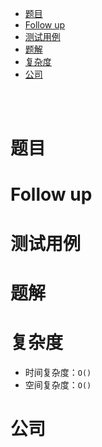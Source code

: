 - [题目](#题目)
- [Follow up](#follow-up)
- [测试用例](#测试用例)
- [题解](#题解)
- [复杂度](#复杂度)
- [公司](#公司)

</br></br>

# 题目

# Follow up

# 测试用例

# 题解

# 复杂度
- 时间复杂度：`O()`
- 空间复杂度：`O()`

# 公司
